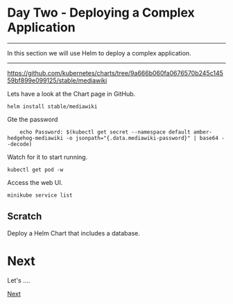 # Day Two - Deploying a Complex Application

---

In this section we will use Helm to deploy a complex application.

---

https://github.com/kubernetes/charts/tree/9a666b060fa0676570b245c14559bf899e099125/stable/mediawiki

Lets have a look at the Chart page in GitHub.

```console
helm install stable/mediawiki
```

Gte the password

```console
    echo Password: $(kubectl get secret --namespace default amber-hedgehog-mediawiki -o jsonpath="{.data.mediawiki-password}" | base64 --decode)
```

Watch for it to start running.

```console
kubectl get pod -w
```

Access the web UI.

```console
minikube service list
```


## Scratch

Deploy a Helm Chart that includes a database.



# Next

Let's ....

[Next](02-06.md)